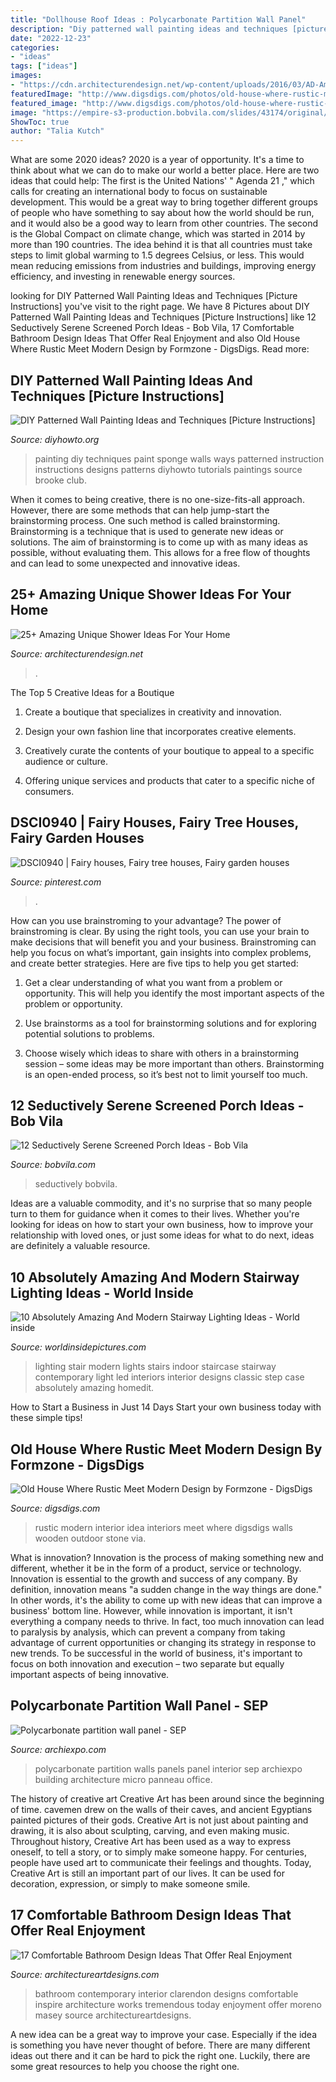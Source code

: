 ```yaml
---
title: "Dollhouse Roof Ideas : Polycarbonate Partition Wall Panel"
description: "Diy patterned wall painting ideas and techniques [picture instructions]"
date: "2022-12-23"
categories:
- "ideas"
tags: ["ideas"]
images:
- "https://cdn.architecturendesign.net/wp-content/uploads/2016/03/AD-Amazing-Unique-Shower-Ideas-For-Your-Home-20.jpg"
featuredImage: "http://www.digsdigs.com/photos/old-house-where-rustic-meet-modern-design-8.jpg"
featured_image: "http://www.digsdigs.com/photos/old-house-where-rustic-meet-modern-design-8.jpg"
image: "https://empire-s3-production.bobvila.com/slides/43174/original/Screened_Porch_Ideas_2.jpg?1625053627"
ShowToc: true
author: "Talia Kutch"
---
```



What are some 2020 ideas?
2020 is a year of opportunity. It's a time to think about what we can do to make our world a better place. Here are two ideas that could help: 
The first is the United Nations' " Agenda 21 ," which calls for creating an international body to focus on sustainable development. This would be a great way to bring together different groups of people who have something to say about how the world should be run, and it would also be a good way to learn from other countries. 
The second is the Global Compact on climate change, which was started in 2014 by more than 190 countries. The idea behind it is that all countries must take steps to limit global warming to 1.5 degrees Celsius, or less. This would mean reducing emissions from industries and buildings, improving energy efficiency, and investing in renewable energy sources.

	

		
looking for DIY Patterned Wall Painting Ideas and Techniques [Picture Instructions] you've visit to the right page. We have 8 Pictures about DIY Patterned Wall Painting Ideas and Techniques [Picture Instructions] like 12 Seductively Serene Screened Porch Ideas - Bob Vila, 17 Comfortable Bathroom Design Ideas That Offer Real Enjoyment and also Old House Where Rustic Meet Modern Design by Formzone - DigsDigs. Read more:
		
    
## DIY Patterned Wall Painting Ideas And Techniques [Picture Instructions]

<img loading=lazy src="http://www.diyhowto.org/wp-content/uploads/DIY-Sponge-Wall-Painting-Instruction-DIY-Wall-Painting-Ideas-Techniques-Tutorials-DIYHowto.jpg" onerror="this.onerror=null;this.src='https://tse2.mm.bing.net/th?id=OIP.W3OlO7hOUrBsHhXpny-tbwHaJ8&amp;pid=15.1';" alt="DIY Patterned Wall Painting Ideas and Techniques [Picture Instructions]">

_Source: diyhowto.org_

>painting diy techniques paint sponge walls ways patterned instruction instructions designs patterns diyhowto tutorials paintings source brooke club. 

	

When it comes to being creative, there is no one-size-fits-all approach. However, there are some methods that can help jump-start the brainstorming process. One such method is called brainstorming. Brainstorming is a technique that is used to generate new ideas or solutions. The aim of brainstorming is to come up with as many ideas as possible, without evaluating them. This allows for a free flow of thoughts and can lead to some unexpected and innovative ideas.

    
## 25+ Amazing Unique Shower Ideas For Your Home

<img loading=lazy src="https://cdn.architecturendesign.net/wp-content/uploads/2016/03/AD-Amazing-Unique-Shower-Ideas-For-Your-Home-20.jpg" onerror="this.onerror=null;this.src='https://tse3.mm.bing.net/th?id=OIP._1EGxbUjhxBi75P-HWNKVgHaLH&amp;pid=15.1';" alt="25+ Amazing Unique Shower Ideas For Your Home">

_Source: architecturendesign.net_

>. 

	

The Top 5 Creative Ideas for a Boutique
1. Create a boutique that specializes in creativity and innovation.
2. Design your own fashion line that incorporates creative elements.

3. Creatively curate the contents of your boutique to appeal to a specific audience or culture.

4. Offering unique services and products that cater to a specific niche of consumers.


    
## DSCI0940 | Fairy Houses, Fairy Tree Houses, Fairy Garden Houses

<img loading=lazy src="https://i.pinimg.com/736x/7a/a0/03/7aa003d4e9c614966db57524af9649e9.jpg" onerror="this.onerror=null;this.src='https://tse1.mm.bing.net/th?id=OIP.UjcJIwRKp3wyULvXuz4p6AHaJ-&amp;pid=15.1';" alt="DSCI0940 | Fairy houses, Fairy tree houses, Fairy garden houses">

_Source: pinterest.com_

>. 

	

How can you use brainstroming to your advantage?
The power of brainstroming is clear. By using the right tools, you can use your brain to make decisions that will benefit you and your business. Brainstroming can help you focus on what’s important, gain insights into complex problems, and create better strategies. Here are five tips to help you get started: 
1. Get a clear understanding of what you want from a problem or opportunity. This will help you identify the most important aspects of the problem or opportunity. 

2. Use brainstorms as a tool for brainstorming solutions and for exploring potential solutions to problems. 

3. Choose wisely which ideas to share with others in a brainstorming session – some ideas may be more important than others. Brainstorming is an open-ended process, so it’s best not to limit yourself too much.

    
## 12 Seductively Serene Screened Porch Ideas - Bob Vila

<img loading=lazy src="https://empire-s3-production.bobvila.com/slides/43174/original/Screened_Porch_Ideas_2.jpg?1625053627" onerror="this.onerror=null;this.src='https://tse4.mm.bing.net/th?id=OIP.B_MNCcyFTgoXDMfocO1mZAHaE8&amp;pid=15.1';" alt="12 Seductively Serene Screened Porch Ideas - Bob Vila">

_Source: bobvila.com_

>seductively bobvila. 

	

Ideas are a valuable commodity, and it's no surprise that so many people turn to them for guidance when it comes to their lives. Whether you're looking for ideas on how to start your own business, how to improve your relationship with loved ones, or just some ideas for what to do next, ideas are definitely a valuable resource.

    
## 10 Absolutely Amazing And Modern Stairway Lighting Ideas - World Inside

<img loading=lazy src="https://worldinsidepictures.com/wp-content/uploads/2014/09/64.jpg" onerror="this.onerror=null;this.src='https://tse3.mm.bing.net/th?id=OIP.RRIvqc5igGen8nj646-T6gHaKQ&amp;pid=15.1';" alt="10 Absolutely Amazing And Modern Stairway Lighting Ideas - World inside">

_Source: worldinsidepictures.com_

>lighting stair modern lights stairs indoor staircase stairway contemporary light led interiors interior designs classic step case absolutely amazing homedit. 

	

How to Start a Business in Just 14 Days
Start your own business today with these simple tips!

    
## Old House Where Rustic Meet Modern Design By Formzone - DigsDigs

<img loading=lazy src="http://www.digsdigs.com/photos/old-house-where-rustic-meet-modern-design-8.jpg" onerror="this.onerror=null;this.src='https://tse4.mm.bing.net/th?id=OIP.hdwY1kNiLn24-63aq1YYWgHaKO&amp;pid=15.1';" alt="Old House Where Rustic Meet Modern Design by Formzone - DigsDigs">

_Source: digsdigs.com_

>rustic modern interior idea interiors meet where digsdigs walls wooden outdoor stone via. 

	

What is innovation?
Innovation is the process of making something new and different, whether it be in the form of a product, service or technology. Innovation is essential to the growth and success of any company. By definition, innovation means "a sudden change in the way things are done." In other words, it's the ability to come up with new ideas that can improve a business' bottom line.
However, while innovation is important, it isn't everything a company needs to thrive. In fact, too much innovation can lead to paralysis by analysis, which can prevent a company from taking advantage of current opportunities or changing its strategy in response to new trends. To be successful in the world of business, it's important to focus on both innovation and execution – two separate but equally important aspects of being innovative.

    
## Polycarbonate Partition Wall Panel - SEP

<img loading=lazy src="https://img.archiexpo.com/images_ae/photo-g/52894-7035733.jpg" onerror="this.onerror=null;this.src='https://tse2.mm.bing.net/th?id=OIP.KBUycCR2-azcDU_6tzihmAHaJ4&amp;pid=15.1';" alt="Polycarbonate partition wall panel - SEP">

_Source: archiexpo.com_

>polycarbonate partition walls panels panel interior sep archiexpo building architecture micro panneau office. 

	

The history of creative art
Creative Art has been around since the beginning of time. cavemen drew on the walls of their caves, and ancient Egyptians painted pictures of their gods. Creative Art is not just about painting and drawing, it is also about sculpting, carving, and even making music.
Throughout history, Creative Art has been used as a way to express oneself, to tell a story, or to simply make someone happy. For centuries, people have used art to communicate their feelings and thoughts. Today, Creative Art is still an important part of our lives. It can be used for decoration, expression, or simply to make someone smile.

    
## 17 Comfortable Bathroom Design Ideas That Offer Real Enjoyment

<img loading=lazy src="https://www.architectureartdesigns.com/wp-content/uploads/2015/03/1318.jpg" onerror="this.onerror=null;this.src='https://tse2.mm.bing.net/th?id=OIP.P7KStzgM5vHilwivSrqAuwHaIO&amp;pid=15.1';" alt="17 Comfortable Bathroom Design Ideas That Offer Real Enjoyment">

_Source: architectureartdesigns.com_

>bathroom contemporary interior clarendon designs comfortable inspire architecture works tremendous today enjoyment offer moreno masey source architectureartdesigns. 

	

A new idea can be a great way to improve your case. Especially if the idea is something you have never thought of before. There are many different ideas out there and it can be hard to pick the right one. Luckily, there are some great resources to help you choose the right one.

